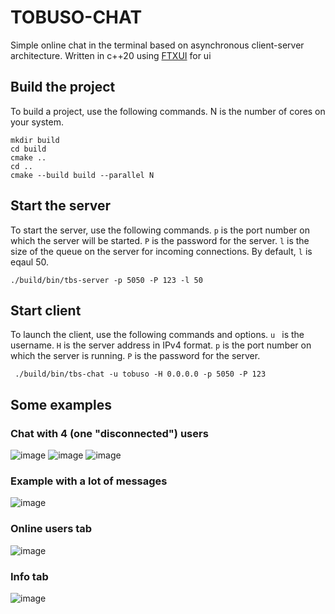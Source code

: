 # TOBUSO-CHAT
Simple online chat in the terminal based on asynchronous client-server architecture. Written in c++20 using [FTXUI](https://github.com/ArthurSonzogni/FTXUI) for ui

## Build the project
To build a project, use the following commands. N is the number of cores on your system.
```
mkdir build
cd build
cmake ..
cd ..
cmake --build build --parallel N
```

## Start the server
To start the server, use the following commands. `p` is the port number on which the server will be started. `P` is the password for the server. `l` is the size of the queue on the server for incoming connections. By default, `l` is eqaul 50.
```
./build/bin/tbs-server -p 5050 -P 123 -l 50
```

## Start client
To launch the client, use the following commands and options. `u ` is the username. `H` is the server address in IPv4 format. `p` is the port number on which the server is running. `P` is the password for the server.
```
 ./build/bin/tbs-chat -u tobuso -H 0.0.0.0 -p 5050 -P 123
```

## Some examples
### Chat with 4 (one "disconnected") users
![image](https://github.com/tobusoo/tbs-chat/assets/106862439/39f157a8-bfbd-4b47-be34-0f65b57ad489)
![image](https://github.com/tobusoo/tbs-chat/assets/106862439/39b6a15b-c308-49d0-a594-8830181d88ec)
![image](https://github.com/tobusoo/tbs-chat/assets/106862439/7c20f152-5558-46c6-8d94-730022987b8b)

### Example with a lot of messages
![image](https://github.com/tobusoo/tbs-chat/assets/106862439/f6ae5775-f46c-4d06-86e3-d8a773c7d249)



### Online users tab
![image](https://github.com/tobusoo/tbs-chat/assets/106862439/893671e3-0a40-4dea-a77a-fc222f0317f2)

### Info tab
![image](https://github.com/tobusoo/tbs-chat/assets/106862439/594c7745-1d96-46c3-ac43-e2462db0d0f1)
